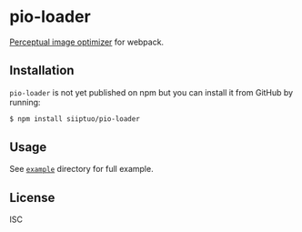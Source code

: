 <!--
SPDX-FileCopyrightText: 2020 Tuomas Siipola
SPDX-License-Identifier: ISC
-->

# pio-loader

[Perceptual image optimizer](https://github.com/siiptuo/pio) for webpack.

## Installation

`pio-loader` is not yet published on npm but you can install it from GitHub by running:

```sh
$ npm install siiptuo/pio-loader
```

## Usage

See [`example`](example) directory for full example.

## License

ISC
